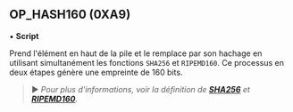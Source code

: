 ## OP_HASH160 (0XA9)
▪ **Script**

Prend l'élément en haut de la pile et le remplace par son hachage en utilisant simultanément les fonctions `SHA256` et `RIPEMD160`. Ce processus en deux étapes génère une empreinte de 160 bits.

> ► *Pour plus d'informations, voir la définition de [**SHA256**](/dictionnaire/S.md#sha256) et [**RIPEMD160**](/dictionnaire/R.md#ripemd160).*

